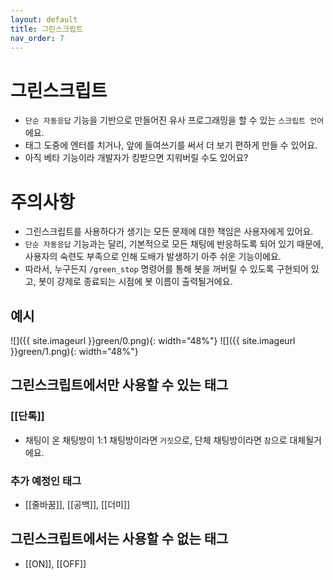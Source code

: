```yaml
---
layout: default
title: 그린스크립트
nav_order: 7
---
```


# 그린스크립트

* `단순 자동응답` 기능을 기반으로 만들어진 유사 프로그래밍을 할 수 있는 `스크립트 언어`에요.
* 태그 도중에 엔터를 치거나, 앞에 들여쓰기를 써서 더 보기 편하게 만들 수 있어요.
* 아직 베타 기능이라 개발자가 킹받으면 지워버릴 수도 있어요?

# 주의사항
* 그린스크립트를 사용하다가 생기는 모든 문제에 대한 책임은 사용자에게 있어요.
* `단순 자동응답` 기능과는 달리, 기본적으로 모든 채팅에 반응하도록 되어 있기 때문에, 사용자의 숙련도 부족으로 인해 도배가 발생하기 아주 쉬운 기능이에요.
* 따라서, 누구든지 `/green_stop` 명령어를 통해 봇을 꺼버릴 수 있도록 구현되어 있고, 봇이 강제로 종료되는 시점에 봇 이름이 출력될거에요.

## 예시

![]({{ site.imageurl }}green/0.png){: width="48%"}
![]({{ site.imageurl }}green/1.png){: width="48%"}

## 그린스크립트에서만 사용할 수 있는 태그

### [[단톡]]
* 채팅이 온 채팅방이 1:1 채팅방이라면 `거짓`으로, 단체 채팅방이라면 `참`으로 대체될거에요.

### 추가 예정인 태그
* [[줄바꿈]], [[공백]], [[더미]]

## 그린스크립트에서는 사용할 수 없는 태그
* [[ON]], [[OFF]]

